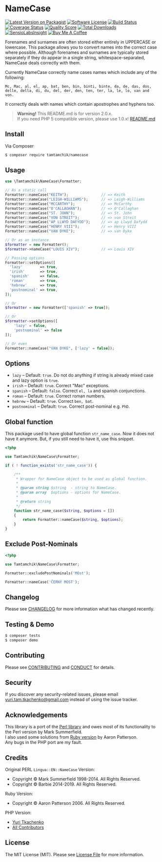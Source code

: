 # NameCase

[![Latest Version on Packagist][ico-version]][link-packagist]
[![Software License][ico-license]](LICENSE.md)
[![Build Status][ico-travis]][link-travis]
[![Coverage Status][ico-scrutinizer]][link-scrutinizer]
[![Quality Score][ico-code-quality]][link-code-quality]
[![Total Downloads][ico-downloads]][link-downloads]
[![SensioLabsInsight][ico-insight]][link-insight]
[![Buy Me A Coffee][ico-coffee]][link-coffee]

Forenames and surnames are often stored either entirely in UPPERCASE or lowercase. This package allows you to convert names into the correct case where possible. Although forenames and surnames are typically stored separately if they do appear in a single string, whitespace-separated, NameCase deals correctly with them.  

Currently NameCase correctly name cases names which include any of the following:  

```
Mc, Mac, al, el, ap, bat, ben, bin, binti, binte, da, de, das, dos, delle, della, di, du, del, der, den, ten, ter, la, le, lo, van and von.
```

It correctly deals with names which contain apostrophes and hyphens too.

> **Warning!** This README.md is for version 2.0.x.  
> If you need PHP 5 compatible version, please use 1.0.x! [README.md](https://github.com/tamtamchik/namecase/blob/1.0.x/README.md#namecase)

## Install

Via Composer

```bash
$ composer require tamtamchik/namecase
```

## Usage

```php
use \Tamtamchik\NameCase\Formatter;

// As a static call
Formatter::nameCase("KEITH");               // => Keith
Formatter::nameCase("LEIGH-WILLIAMS");      // => Leigh-Williams
Formatter::nameCase("MCCARTHY");            // => McCarthy
Formatter::nameCase("O'CALLAGHAN");         // => O'Callaghan
Formatter::nameCase("ST. JOHN");            // => St. John
Formatter::nameCase("VON STREIT");          // => von Streit
Formatter::nameCase("AP LLWYD DAFYDD");     // => ap Llwyd Dafydd
Formatter::nameCase("HENRY VIII");          // => Henry VIII
Formatter::nameCase("VAN DYKE");            // => van Dyke

// Or as an instance
$formatter = new Formatter();
$formatter->nameCase("LOUIS XIV");          // => Louis XIV

// Passing options
Formatter::setOptions([
  'lazy'        => true,
  'irish'       => true,
  'spanish'     => false,
  'roman'       => true,
  'hebrew'      => true,
  'postnominal' => true,
]);

// Or
$formatter = new Formatter(['spanish' => true]);

// Or 
$formatter->setOptions([
    'lazy' = false, 
    'postnominal' => false
]);

// Or even
Formatter::nameCase("VAN DYKE", ['lazy' = false]);
```

## Options

* `lazy` – Default: `true`. Do not do anything if string is already mixed case and lazy option is `true`.
* `irish` – Default: `true`. Correct "Mac" exceptions.
* `spanish` – Default: `false`. Correct `el, la` and spanish conjunctions.
* `roman` – Default: `true`. Correct roman numbers.
* `hebrew` – Default: `true`. Correct `ben, bat`.
* `postnominal` – Default: `true`. Correct post-nominal e.g. `PhD`.

## Global function

This package used to have global function `str_name_case`. Now it does not have it anymore.
But, if you still need to have it, use this snippet.

```php
<?php

use Tamtamchik\NameCase\Formatter;

if ( ! function_exists('str_name_case')) {

    /**
     * Wrapper for NameCase object to be used as global function.
     *
     * @param string $string  - string to NameCase.
     * @param array  $options - options for NameCase.
     *
     * @return string
     */
    function str_name_case($string, $options = [])
    {
        return Formatter::nameCase($string, $options);
    }
}

```

## Exclude Post-Nominals

```php
<?php

use Tamtamchik\NameCase\Formatter;

Formatter::excludePostNominals('MOst');

Formatter::nameCase('ČERNÝ MOST');
```

## Changelog

Please see [CHANGELOG](CHANGELOG.md) for more information what has changed recently.

## Testing & Demo

```bash
$ composer tests
$ composer demo
```

## Contributing

Please see [CONTRIBUTING](CONTRIBUTING.md) and [CONDUCT](CONDUCT.md) for details.

## Security

If you discover any security-related issues, please email <yuri.tam.tkachenko@gmail.com> instead of using the issue tracker.

## Acknowledgements

This library is a port of the [Perl library](https://metacpan.org/release/BARBIE/Lingua-EN-NameCase-1.19) and owes most of its functionality to the Perl version by Mark Summerfield.  
I also used some solutions from [Ruby version](https://github.com/tenderlove/namecase) by Aaron Patterson.  
Any bugs in the PHP port are my fault.

## Credits

Original PERL `Lingua::EN::NameCase` Version:

- Copyright &copy; Mark Summerfield 1998-2014. All Rights Reserved.
- Copyright &copy; Barbie 2014-2019. All Rights Reserved.

Ruby Version:

- Copyright &copy; Aaron Patterson 2006. All Rights Reserved.

PHP Version:

- [Yuri Tkachenko][link-author]
- [All Contributors][link-contributors]

## License

The MIT License (MIT). Please see [License File](LICENSE.md) for more information.

[ico-version]: https://img.shields.io/packagist/v/tamtamchik/namecase.svg?style=flat-square
[ico-license]: https://img.shields.io/badge/license-MIT-brightgreen.svg?style=flat-square
[ico-travis]: https://img.shields.io/travis/tamtamchik/namecase/master.svg?style=flat-square
[ico-scrutinizer]: https://img.shields.io/scrutinizer/coverage/g/tamtamchik/namecase.svg?style=flat-square
[ico-code-quality]: https://img.shields.io/scrutinizer/g/tamtamchik/namecase.svg?style=flat-square
[ico-downloads]: https://img.shields.io/packagist/dt/tamtamchik/namecase.svg?style=flat-square
[ico-insight]: https://img.shields.io/sensiolabs/i/660fea1e-d105-4064-9caa-f47e8a282f2a.svg?style=flat-square
[ico-coffee]: https://img.shields.io/badge/Buy%20Me%20A-Coffee-%236F4E37.svg?style=flat-square

[link-packagist]: https://packagist.org/packages/tamtamchik/namecase
[link-travis]: https://travis-ci.org/tamtamchik/namecase
[link-scrutinizer]: https://scrutinizer-ci.com/g/tamtamchik/namecase/code-structure
[link-code-quality]: https://scrutinizer-ci.com/g/tamtamchik/namecase
[link-downloads]: https://packagist.org/packages/tamtamchik/namecase
[link-author]: https://github.com/tamtamchik
[link-contributors]: ../../contributors
[link-insight]: https://insight.sensiolabs.com/projects/660fea1e-d105-4064-9caa-f47e8a282f2a
[link-coffee]: https://www.buymeacoffee.com/tamtamchik
